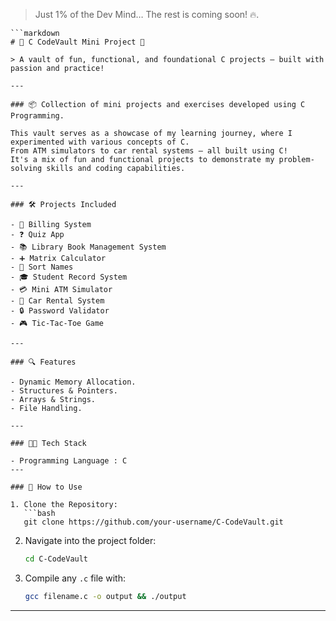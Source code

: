 > Just 1% of the Dev Mind… The rest is coming soon! 🔥.
```
```markdown
# 🌟 C CodeVault Mini Project 🚀

> A vault of fun, functional, and foundational C projects — built with passion and practice!

---

### 📦 Collection of mini projects and exercises developed using C Programming.

This vault serves as a showcase of my learning journey, where I experimented with various concepts of C.  
From ATM simulators to car rental systems — all built using C!  
It's a mix of fun and functional projects to demonstrate my problem-solving skills and coding capabilities.

---

### 🛠️ Projects Included

- 🧾 Billing System  
- ❓ Quiz App  
- 📚 Library Book Management System  
- ➕ Matrix Calculator  
- 🧠 Sort Names  
- 🎓 Student Record System  
- 💳 Mini ATM Simulator  
- 🚗 Car Rental System  
- 🔒 Password Validator  
- 🎮 Tic-Tac-Toe Game  

---

### 🔍 Features

- Dynamic Memory Allocation.
- Structures & Pointers.
- Arrays & Strings.
- File Handling.

---

### 🧑‍💻 Tech Stack

- Programming Language : C 
---

### 🚀 How to Use

1. Clone the Repository:
   ```bash
   git clone https://github.com/your-username/C-CodeVault.git
   ```

2. Navigate into the project folder:
   ```bash
   cd C-CodeVault
   ```

3. Compile any `.c` file with:
   ```bash
   gcc filename.c -o output && ./output
   ```

---


